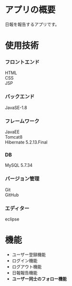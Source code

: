 # アプリの概要  
日報を報告するアプリです。  
# 使用技術  
### フロントエンド  
HTML  
CSS  
JSP  
### バックエンド  
JavaSE-1.8  
### フレームワーク  
JavaEE  
Tomcat8  
Hibernate 5.2.13.Final  
### DB  
MySQL 5.7.34
### バージョン管理  
Git  
GitHub  
### エディター  
eclipse  
# 機能  
- ユーザー登録機能  
- ログイン機能  
- ログアウト機能  
- 日報報告機能  
- **ユーザー同士のフォロー機能**  
